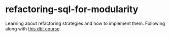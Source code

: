 # refactoring-sql-for-modularity
Learning about refactoring strategies and how to implement them. Following along with [this dbt course](https://courses.getdbt.com/courses/refactoring-sql-for-modularity).

